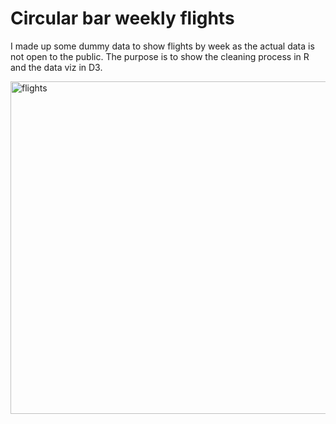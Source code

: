 # Circular bar weekly flights
 I made up some dummy data to show flights by week as the actual data is not open to the public. 
 The purpose is to show the cleaning process in R and the data viz in D3.
 
 
<img width="532" alt="flights" src="https://github.com/jhjanicki/circular_bar_weekly_flights/assets/6565011/91240f9b-77bf-4f81-92bd-0f6be0e0f025">

